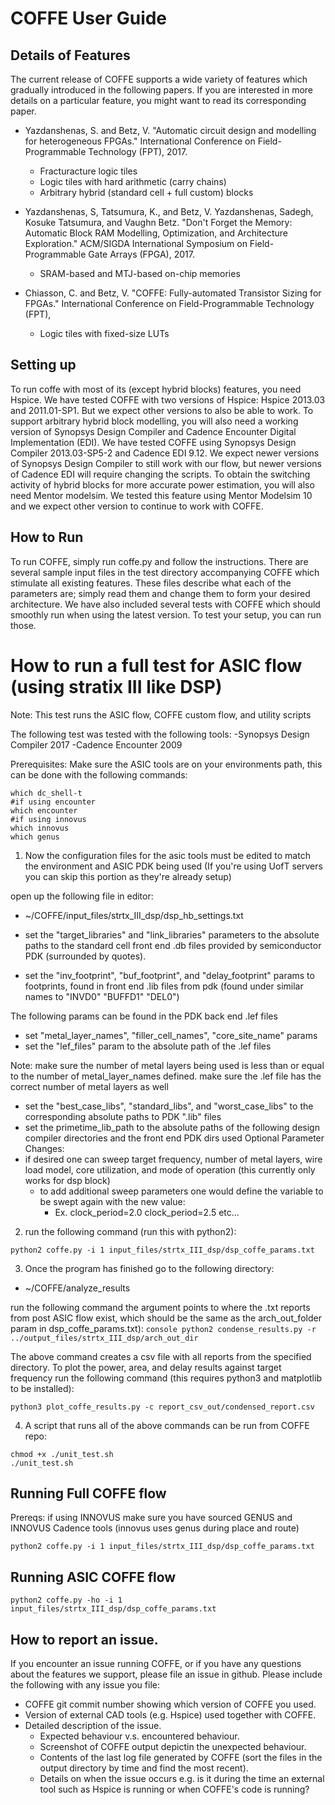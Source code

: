# COFFE User Guide


## Details of Features
The current release of COFFE supports a wide variety of features which gradually introduced in the following papers. If you are interested in more details on a particular feature, you might want to read its corresponding paper.

* Yazdanshenas, S. and Betz, V. "Automatic circuit design and modelling for heterogeneous FPGAs." International Conference on Field-Programmable Technology (FPT), 2017.
  * Fracturacture logic tiles
  * Logic tiles with hard arithmetic (carry chains)
  * Arbitrary hybrid (standard cell + full custom) blocks

* Yazdanshenas, S, Tatsumura, K., and Betz, V. Yazdanshenas, Sadegh, Kosuke Tatsumura, and Vaughn Betz. "Don't Forget the Memory: Automatic Block RAM Modelling, Optimization, and Architecture Exploration." ACM/SIGDA International Symposium on Field-Programmable Gate Arrays (FPGA), 2017. 
  * SRAM-based and MTJ-based on-chip memories

* Chiasson, C. and Betz, V. "COFFE: Fully-automated Transistor Sizing for FPGAs." International Conference on Field-Programmable Technology (FPT),
  * Logic tiles with fixed-size LUTs
  
## Setting up

To run coffe with most of its (except hybrid blocks) features, you need Hspice. We have tested COFFE with two versions of Hspice: Hspice 2013.03 and 2011.01-SP1. But we expect other versions to also be able to work.
To support arbitrary hybrid block modelling, you will also need a working version of Synopsys Design Compiler and Cadence Encounter Digital Implementation (EDI). We have tested COFFE using Synopsys Design Compiler 2013.03-SP5-2 and Cadence EDI 9.12.
We expect newer versions of Synopsys Design Compiler to still work with our flow, but newer versions of Cadence EDI will require changing the scripts.
To obtain the switching activity of hybrid blocks for more accurate power estimation, you will also need Mentor modelsim. We tested this feature using Mentor Modelsim 10 and we expect other version to continue to work with COFFE.

  
## How to Run

To run COFFE, simply run coffe.py and follow the instructions.
There are several sample input files in the test directory accompanying COFFE which stimulate all existing features. These files describe what each of the parameters are; simply read them and change them to form your desired architecture.
We have also included several tests with COFFE which should smoothly run when using the latest version. To test your setup, you can run those.

# How to run a full test for ASIC flow (using stratix III like DSP)
Note:
This test runs the ASIC flow, COFFE custom flow, and utility scripts

The following test was tested with the following tools:
-Synopsys Design Compiler 2017
-Cadence Encounter 2009

Prerequisites:
Make sure the ASIC tools are on your environments path, this can be done with the following commands:
```console
which dc_shell-t
#if using encounter
which encounter
#if using innovus
which innovus
which genus
```

1. Now the configuration files for the asic tools must be edited to match the environment and ASIC PDK being used
(If you're using UofT servers you can skip this portion as they're already setup)

  open up the following file in editor:
  - ~/COFFE/input_files/strtx_III_dsp/dsp_hb_settings.txt

  - set the "target_libraries" and "link_libraries" parameters to the absolute paths to the standard cell front end .db files provided by semiconductor PDK (surrounded by quotes).
  - set the "inv_footprint", "buf_footprint", and "delay_footprint" params to footprints, found in front end .lib files from pdk (found under similar names to "INVD0" "BUFFD1" "DEL0")

  The following params can be found in the PDK back end .lef files
  - set "metal_layer_names", "filler_cell_names", "core_site_name" params
  - set the "lef_files" param to the absolute path of the .lef files 

  Note: 
    make sure the number of metal layers being used is less than or equal to the number of metal_layer_names defined.
    make sure the .lef file has the correct number of metal layers as well

  - set the "best_case_libs", "standard_libs", and "worst_case_libs" to the corresponding absolute paths to PDK ".lib" files
  - set the primetime_lib_path to the absolute paths of the following design compiler directories and the front end PDK dirs used
  Optional Parameter Changes:
  - if desired one can sweep target frequency, number of metal layers, wire load model, core utilization, and mode of operation (this currently only works for dsp block)
    - to add additional sweep parameters one would define the variable to be swept again with the new value:
      - Ex. 
        clock_period=2.0
        clock_period=2.5
        etc...
2. run the following command (run this with python2):
  ```console
  python2 coffe.py -i 1 input_files/strtx_III_dsp/dsp_coffe_params.txt
  ```

3. Once the program has finished go to the following directory:
  - ~/COFFE/analyze_results

  run the following command the argument points to where the .txt reports from post ASIC flow exist, which should be the same as the arch_out_folder param in dsp_coffe_params.txt):
    ```console
    python2 condense_results.py -r ../output_files/strtx_III_dsp/arch_out_dir
    ```

  The above command creates a csv file with all reports from the specified directory.
  To plot the power, area, and delay results against target frequency run the following command (this requires python3 and matplotlib to be installed):
  ```console
  python3 plot_coffe_results.py -c report_csv_out/condensed_report.csv
  ```
4. A script that runs all of the above commands can be run from COFFE repo:
  ```console
  chmod +x ./unit_test.sh
  ./unit_test.sh
  ```

## Running Full COFFE flow
Prereqs: if using INNOVUS make sure you have sourced GENUS and INNOVUS Cadence tools (innovus uses genus during place and route)
```console
python2 coffe.py -i 1 input_files/strtx_III_dsp/dsp_coffe_params.txt
```
## Running ASIC COFFE flow
```console
python2 coffe.py -ho -i 1 input_files/strtx_III_dsp/dsp_coffe_params.txt
```



## How to report an issue.

If you encounter an issue running COFFE, or if you have any questions about the features we support, please file an issue in github.
Please include the following with any issue you file:

  * COFFE git commit number showing which version of COFFE you used.
  * Version of external CAD tools (e.g. Hspice) used together with COFFE.
  * Detailed description of the issue.
    * Expected behaviour v.s. encountered behaviour.
    * Screenshot of COFFE output depictin the unexpected behaviour.
    * Contents of the last log file generated by COFFE (sort the files in the output directory by time and find the most recent).
    * Details on when the issue occurs e.g. is it during the time an external tool such as Hspice is running or when COFFE's code is running?


    
  
